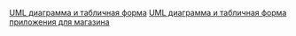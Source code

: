 [UML диаграмма и табличная форма](https://docs.google.com/document/d/1yAtEUxgYg5xan1r9xSqqt5CMzkTNLoLyLLd_quktjiU/edit?tab=t.0)
[UML диаграмма и табличная форма приложения для магазина](https://docs.google.com/document/d/1rdaHQmYu-vwtl1UDUy0ZRIHKmS147p4rH-2-6Elyrag/edit?tab=t.0#heading=h.35nkun2)
